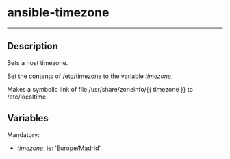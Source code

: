 # ansible-timezone
* * *

## Description

Sets a host timezone.

Set the contents of /etc/timezone to the variable _timezone_.

Makes a symbolic link of file /usr/share/zoneinfo/{{ timezone }} to /etc/localtime.

## Variables

Mandatory:
- _timezone_: ie: 'Europe/Madrid'.
